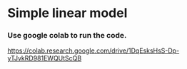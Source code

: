 # Simple linear model

### Use google colab to run the code.
https://colab.research.google.com/drive/1DqEsksHsS-Dp-yTJvkRD981EWQUtScQB
